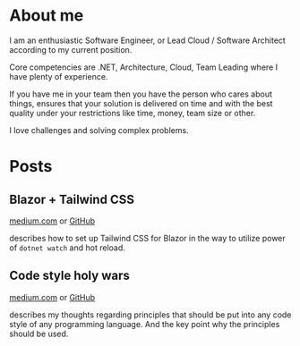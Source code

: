 # About me

I am an enthusiastic Software Engineer, or Lead Cloud / Software Architect according to my current position.

Core competencies are .NET, Architecture, Cloud, Team Leading where I have plenty of experience.

If you have me in your team then you have the person who cares about things, ensures that your solution is delivered on time and with the best quality under your restrictions like time, money, team size or other.

I love challenges and solving complex problems.

# Posts

## Blazor + Tailwind CSS
[medium.com](https://medium.com/@shenets.andrei/integrating-tailwind-css-in-blazor-with-hot-reload-a8a1d043dc81) or 
[GitHub](./blazor-tailwindcss/README.md)

describes how to set up Tailwind CSS for Blazor in the way to utilize power of `dotnet watch` and hot reload.

## Code style holy wars
[medium.com](https://medium.com/@shenets.andrei/code-style-holy-wars-3df5896c22e5) or 
[GitHub](./code-style-holy-wars/README.md)

describes my thoughts regarding principles that should be put into any code style of any programming language. And the key point why the principles should be used.

